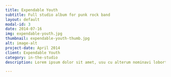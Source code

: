```yaml
---
title: Expendable Youth
subtitle: Full studio album for punk rock band
layout: default
modal-id: 3
date: 2014-07-16
img: expendable-youth.jpg
thumbnail: expendable-youth-thumb.jpg
alt: image-alt
project-date: April 2014
client: Expendable Youth
category: in-the-studio
description: Lorem ipsum dolor sit amet, usu cu alterum nominavi lobortis. At duo novum diceret. Tantas apeirian vix et, usu sanctus postulant inciderint ut, populo diceret necessitatibus in vim. Cu eum dicam feugiat noluisse.

---
```

